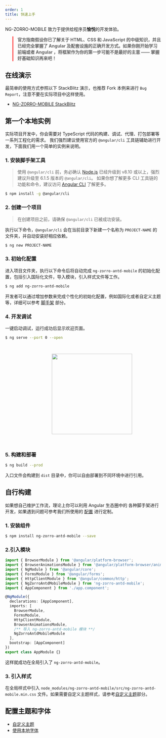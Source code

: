 ```yaml
---
order: 1
title: 快速上手
---
```


NG-ZORRO-MOBILE 致力于提供给程序员**愉悦**的开发体验。

<blockquote style="border-color: red;"><p><strong>官方指南假设你已了解关于 HTML、CSS 和 JavaScript 的中级知识，并且已经完全掌握了 Angular 及配套设施的正确开发方式。如果你刚开始学习前端或者 Angular ，将框架作为你的第一步可能不是最好的主意 —— 掌握好基础知识再来吧！</strong></p></blockquote>

## 在线演示

最简单的使用方式参照以下 StackBlitz 演示，也推荐 Fork 本例来进行 `Bug Report`，注意不要在实际项目中这样使用。

- [NG-ZORRO-MOBILE StackBlitz](https://stackblitz.com/edit/ng-zorro-antd-mobile-start?file=src/app/app.component.ts)

## 第一个本地实例

实际项目开发中，你会需要对 TypeScript 代码的构建、调试、代理、打包部署等一系列工程化的需求。
我们强烈建议使用官方的 `@angular/cli` 工具链辅助进行开发，下面我们用一个简单的实例来说明。

### 1. 安装脚手架工具

> 使用 `@angular/cli` 前，务必确认 [Node.js](https://nodejs.org/en/) 已经升级到 v8.10 或以上，强烈建议升级至 6.1.5 版本的 `@angular/cli`。
> 如果你想了解更多 CLI 工具链的功能和命令，建议访问 [Angular CLI](https://github.com/angular/angular-cli) 了解更多。

```bash
$ npm install -g @angular/cli
```

### 2. 创建一个项目

> 在创建项目之前，请确保 `@angular/cli` 已被成功安装。

执行以下命令，`@angular/cli` 会在当前目录下新建一个名称为 `PROJECT-NAME` 的文件夹，并自动安装好相应依赖。

```bash
$ ng new PROJECT-NAME
```

### 3. 初始化配置

进入项目文件夹，执行以下命令后将自动完成 `ng-zorro-antd-mobile` 的初始化配置，包括引入国际化文件，导入模块，引入样式文件等工作。

```bash
$ ng add ng-zorro-antd-mobile
```

开发者可以通过增加参数来完成个性化的初始化配置，例如国际化或者自定义主题等，详细可以参考 [脚手架](/#/docs/schematics/zh) 部分。

### 4. 开发调试

一键启动调试，运行成功后显示欢迎页面。

```bash
$ ng serve --port 0 --open
```

<img style="display: block;padding: 30px 30%;height: 260px;" src="https://gw.alicdn.com/tfs/TB18hC5dPDpK1RjSZFrXXa78VXa-440-550.png">

### 5. 构建和部署

```bash
$ ng build --prod
```

入口文件会构建到 `dist` 目录中，你可以自由部署到不同环境中进行引用。

## 自行构建

如果想自己维护工作流，理论上你可以利用 Angular 生态圈中的 各种脚手架进行开发，如果遇到问题可参考我们所使用的 [配置](https://github.com/NG-ZORRO/ng-zorro-antd-mobile/tree/master/integration) 进行定制。

### 1. 安装组件

```bash
$ npm install ng-zorro-antd-mobile --save
```

### 2.引入模块

```typescript
import { BrowserModule } from '@angular/platform-browser';
import { BrowserAnimationsModule } from '@angular/platform-browser/animations';
import { NgModule } from '@angular/core';
import { FormsModule } from '@angular/forms';
import { HttpClientModule } from '@angular/common/http';
import { NgZorroAntdMobileModule } from 'ng-zorro-antd-mobile';
import { AppComponent } from './app.component';

@NgModule({
  declarations: [AppComponent],
  imports: [
    BrowserModule,
    FormsModule,
    HttpClientModule,
    BrowserAnimationsModule,
    /** 导入 ng-zorro-antd-mobile 模块 **/
    NgZorroAntdMobileModule
  ],
  bootstrap: [AppComponent]
})
export class AppModule {}
```

这样就成功在全局引入了 `ng-zorro-antd-mobile`。

### 3. 引入样式

在全局样式中引入 `node_modules/ng-zorro-antd-mobile/src/ng-zorro-antd-mobile.min.css` 文件。如果需要自定义主题样式，请参考[自定义主题](/#/docs/customize-theme/zh)部分。

## 配置主题和字体

- [自定义主题](/#/docs/customize-theme/zh)
- [使用本地字体](/#/docs/customize-theme/zh)

